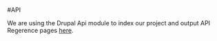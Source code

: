 #API

We are using the Drupal Api module to index our project and output API Regerence pages [here](http://party.yanniboi.com/docs/api/api/decoupled_auth).